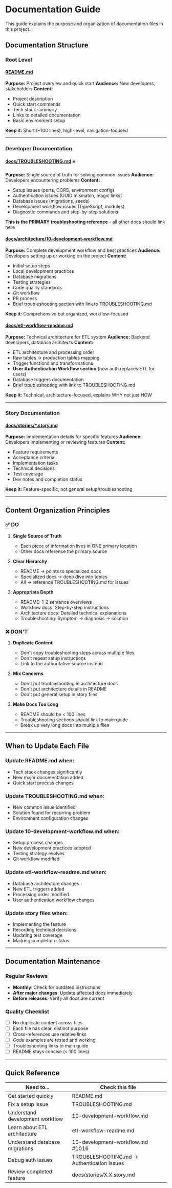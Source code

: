# Documentation Guide

This guide explains the purpose and organization of documentation files in this project.

## Documentation Structure

### Root Level

#### [README.md](../README.md)
**Purpose:** Project overview and quick start
**Audience:** New developers, stakeholders
**Content:**
- Project description
- Quick start commands
- Tech stack summary
- Links to detailed documentation
- Basic environment setup

**Keep it:** Short (~100 lines), high-level, navigation-focused

---

### Developer Documentation

#### [docs/TROUBLESHOOTING.md](TROUBLESHOOTING.md) ⭐
**Purpose:** Single source of truth for solving common issues
**Audience:** Developers encountering problems
**Content:**
- Setup issues (ports, CORS, environment config)
- Authentication issues (UUID mismatch, magic links)
- Database issues (migrations, seeds)
- Development workflow issues (TypeScript, modules)
- Diagnostic commands and step-by-step solutions

**This is the PRIMARY troubleshooting reference** - all other docs should link here

#### [docs/architecture/10-development-workflow.md](architecture/10-development-workflow.md)
**Purpose:** Complete development workflow and best practices
**Audience:** Developers setting up or working on the project
**Content:**
- Initial setup steps
- Local development practices
- Database migrations
- Testing strategies
- Code quality standards
- Git workflow
- PR process
- Brief troubleshooting section with link to TROUBLESHOOTING.md

**Keep it:** Comprehensive but organized, workflow-focused

#### [docs/etl-workflow-readme.md](etl-workflow-readme.md)
**Purpose:** Technical architecture for ETL system
**Audience:** Backend developers, database architects
**Content:**
- ETL architecture and processing order
- Raw tables → production tables mapping
- Trigger functions and transformations
- **User Authentication Workflow section** (how auth replaces ETL for users)
- Database triggers documentation
- Brief troubleshooting with link to TROUBLESHOOTING.md

**Keep it:** Technical, architecture-focused, explains WHY not just HOW

---

### Story Documentation

#### [docs/stories/*.story.md](stories/)
**Purpose:** Implementation details for specific features
**Audience:** Developers implementing or reviewing features
**Content:**
- Feature requirements
- Acceptance criteria
- Implementation tasks
- Technical decisions
- Test coverage
- Dev notes and completion status

**Keep it:** Feature-specific, not general setup/troubleshooting

---

## Content Organization Principles

### ✅ DO

1. **Single Source of Truth**
   - Each piece of information lives in ONE primary location
   - Other docs reference the primary source

2. **Clear Hierarchy**
   - README → points to specialized docs
   - Specialized docs → deep dive into topics
   - All → reference TROUBLESHOOTING.md for issues

3. **Appropriate Depth**
   - README: 1-2 sentence overviews
   - Workflow docs: Step-by-step instructions
   - Architecture docs: Detailed technical explanations
   - Troubleshooting: Symptom → diagnosis → solution

### ❌ DON'T

1. **Duplicate Content**
   - Don't copy troubleshooting steps across multiple files
   - Don't repeat setup instructions
   - Link to the authoritative source instead

2. **Mix Concerns**
   - Don't put troubleshooting in architecture docs
   - Don't put architecture details in README
   - Don't put general setup in story files

3. **Make Docs Too Long**
   - README should be < 100 lines
   - Troubleshooting sections should link to main guide
   - Break up very long docs into multiple files

---

## When to Update Each File

### Update README.md when:
- Tech stack changes significantly
- New major documentation added
- Quick start process changes

### Update TROUBLESHOOTING.md when:
- New common issue identified
- Solution found for recurring problem
- Environment configuration changes

### Update 10-development-workflow.md when:
- Setup process changes
- New development practices adopted
- Testing strategy evolves
- Git workflow modified

### Update etl-workflow-readme.md when:
- Database architecture changes
- New ETL triggers added
- Processing order modified
- User authentication workflow changes

### Update story files when:
- Implementing the feature
- Recording technical decisions
- Updating test coverage
- Marking completion status

---

## Documentation Maintenance

### Regular Reviews
- **Monthly**: Check for outdated instructions
- **After major changes**: Update affected docs immediately
- **Before releases**: Verify all docs are current

### Quality Checklist
- [ ] No duplicate content across files
- [ ] Each file has clear, distinct purpose
- [ ] Cross-references use relative links
- [ ] Code examples are tested and working
- [ ] Troubleshooting links to main guide
- [ ] README stays concise (< 100 lines)

---

## Quick Reference

| Need to... | Check this file |
|-----------|----------------|
| Get started quickly | README.md |
| Fix a setup issue | TROUBLESHOOTING.md |
| Understand development workflow | 10-development-workflow.md |
| Learn about ETL architecture | etl-workflow-readme.md |
| Understand database migrations | 10-development-workflow.md #1016 |
| Debug auth issues | TROUBLESHOOTING.md → Authentication Issues |
| Review completed feature | docs/stories/X.X.story.md |
